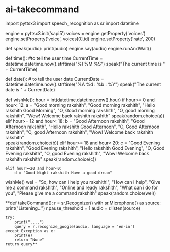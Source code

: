 # ai-takecommand
import pyttsx3
import speech_recognition as sr
import datetime

engine = pyttsx3.init('sapi5')
voices = engine.getProperty('voices')
engine.setProperty('voice', voices[0].id)
engine.setProperty('rate', 200)


def speak(audio):
    print(audio)
    engine.say(audio)
    engine.runAndWait()

def time(): #to tell the user time
    CurrentTime = datetime.datetime.now().strftime("%I %M %S")
    speak("The current time is " + CurrentTime)
    
def date(): # to tell the user date 
    CurrentDate = datetime.datetime.now().strftime("%A %d : %b : %Y")
    speak("The current date is " + CurrentDate)

def wishMe():
    hour = int(datetime.datetime.now().hour)
    if hour>= 0 and hour< 12:
        a = "Good morning rakshith", "Good morning rakshith", "Hello rakshith Good Morning", "O, Good morning rakshith", "O, good morning rakshith", "Wow! Welcome back rakshith rakshith"
        speak(random.choice(a))
    elif hour>= 12 and hour< 18:
        b = "Good Afternoon rakshith", "Good Afternoon rakshith", "Hello rakshith Good Afternoon", "O, Good Afternoon rakshith", "O, good Afternoon rakshith", "Wow! Welcome back rakshith rakshith"   
        speak(random.choice(b))
    elif hour>= 18 and hour< 20:
        c = "Good Evening rakshith", "Good Evening rakshith", "Hello rakshith Good Evening", "O, Good Evening rakshith", "O, good Evening rakshith", "Wow! Welcome back rakshith rakshith"
        speak(random.choice(c))

    elif hour>=20 and hour<0:
        d = "Good Night rakshith Have a good dream"

wishMe()
wel = "So, how can i help you rakshith!", "How can i help", "Give me a command rakshith", "Online and ready rakshith", "What can i do for you", "Please give me a command rakshith"
speak(random.choice(wel)) 



**def takeCommand():
    r = sr.Recognizer()
    with sr.Microphone() as source:
         print("Listening...")
         r.pause_threshold = 1
         audio = r.listen(source)

    try:
        print("....")
        query = r.recognize_google(audio, language = 'en-in')
    except Exception as e:
        print(e)
        return "None"
    return query**
